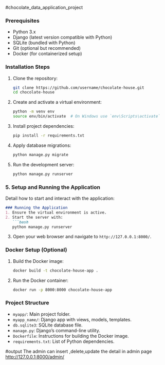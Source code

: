 #chocolate_data_application_project

### Prerequisites
- Python 3.x
- Django (latest version compatible with Python)
- SQLite (bundled with Python)
- Git (optional but recommended)
- Docker (for containerized setup)

### Installation Steps
1. Clone the repository:
   ```bash
   git clone https://github.com/username/chocolate-house.git
   cd chocolate-house
   ```

2. Create and activate a virtual environment:
   ```bash
   python -m venv env
   source env/bin/activate  # On Windows use `env\Scripts\activate`
   ```

3. Install project dependencies:
   ```bash
   pip install -r requirements.txt
   ```

4. Apply database migrations:
   ```bash
   python manage.py migrate
   ```

5. Run the development server:
   ```bash
   python manage.py runserver
   ```

### 5. **Setup and Running the Application**
Detail how to start and interact with the application:
```markdown
### Running the Application
1. Ensure the virtual environment is active.
2. Start the server with:
   ```bash
   python manage.py runserver
   ```
3. Open your web browser and navigate to `http://127.0.0.1:8000/`.

### Docker Setup (Optional)
1. Build the Docker image:
   ```bash
   docker build -t chocolate-house-app .
   ```
2. Run the Docker container:
   ```bash
   docker run -p 8000:8000 chocolate-house-app
   ```
### Project Structure
- `myapp/`: Main project folder.
- `myapp_name/`: Django app with views, models, templates.
- `db.sqlite3`: SQLite database file.
- `manage.py`: Django’s command-line utility.
- `Dockerfile`: Instructions for building the Docker image.
- `requirements.txt`: List of Python dependencies.

#output
The admin can insert ,delete,update the detail in admin page  http://127.0.0.1:8000/admin/

